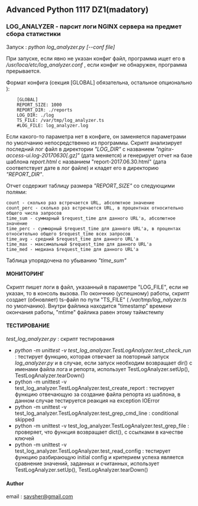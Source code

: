 ## Advanced Python 1117 DZ1(madatory)
### LOG_ANALYZER - парсит логи NGINX сервера на предмет сбора статистики

Запуск :  _python log_analyzer.py \[--conf file\]_

При запуске, если явно не указан конфиг файл, программа ищет его в _/usr/loca/etc/log_analyzer.conf_ , 
если конфиг не обнаружен, программа прерывается.

Формат конфига (секция \[GLOBAL\] обязательна, остальное опционально  ):
```
    [GLOBAL]
    REPORT_SIZE: 1000
    REPORT_DIR: ./reports
    LOG_DIR: ./log
    TS_FILE: /var/tmp/log_analyzer.ts
    #LOG_FILE: log_analyzer.log
```
Если какого-то параметра нет в конфиге, он заменяется параметрами по умолчанию непосредственно из программы.
Скрипт анализирует последний лог файл в директории _"LOG_DIR"_ с названием _"nginx-access-ui.log-20170630\[.gz\]"_
(дата меняется) и генерирует отчет на базе шаблона _report.html_ с названием "report-2017.06.30.html"
(дата соответствует дате в лог файле) и кладет его в директорию _"REPORT_DIR"_.

Отчет содержит таблицу размерa _"REPORT_SIZE"_ со следующими полями:
``` 
count - сколько раз встречается URL, абсолютное значение
count_perc - сколько раз встречается URL, в процентнах относительно общего числа запросов
time_sum - суммарный $request_time для данного URL'а, абсолютное значение
time_perc - суммарный $request_time для данного URL'а, в процентах относительно общего $request_time всех запросов
time_avg - средний $request_time для данного URL'а
time_max - максимальный $request_time для данного URL'а
time_med - медиана $request_time для данного URL'а
```
Таблица упорядочена по убыванию _"time_sum"_


#### МОНИТОРИНГ
Скрипт пишет логи в файл, указанный в параметре "LOG_FILE", если не указан, то в консоль вызова. По окончнию (успешному)
работы, скрипт создает (обновляет) ts-файл по пути "TS_FILE" ( _/var/tmp/log_nalyzer.ts_ по умолчанию).
Внутри файлика находится "timestamp" времени окончания работы, "mtime" файлика равен этому таймстемпу


#### ТЕСТИРОВАНИЕ
_test_log_analyzer.py_ :  скрипт тестирования
* _python -m unittest -v test_log_analyzer.TestLogAnalyzer.test_check_run_ : тестирует функцию, 
которая отвечает за повторный запуск _log_analyzer.py_ и в случае, если запуск необходим
    возвращает dir() с именами файла лога и репорта, использует TestLogAnalyzer.setUp(), TestLogAnalyzer.tearDown()
* python -m unittest -v test_log_analyzer.TestLogAnalyzer.test_create_report :
    тестирует функцию отвечающую за создание файла репорта из шаблона, в данном случае тестируется реакция на
    exception IOError
* python -m unittest -v test_log_analyzer.TestLogAnalyzer.test_grep_cmd_line :
    conditional skipped
* python -m unittest -v test_log_analyzer.TestLogAnalyzer.test_grep_file :
    проверяет, что функция возвращает dict(), с ссылками в качестве ключей
* python -m unittest -v test_log_analyzer.TestLogAnalyzer.test_read_config :
    тестирует функцию разбирающую initial config и критерием успеха является сравнение
     значений, заданных и считанных, использует TestLogAnalyzer.setUp(), TestLogAnalyzer.tearDown()

#### Author
email : savsher@gmail.com
